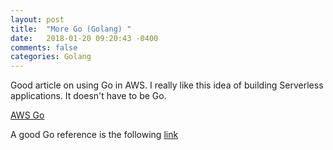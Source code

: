 ```yaml
---
layout: post
title:  "More Go (Golang) "
date:   2018-01-20 09:20:43 -0400 
comments: false
categories: Golang
---
```


Good article on using Go in AWS.  I really like this
idea of building Serverless applications. It doesn't have
to be Go.

[AWS Go](https://aws.amazon.com/blogs/compute/announcing-go-support-for-aws-lambda/)


A good Go reference is the following [link](https://github.com/adonovan/gopl.io)


<div id="fb-root"></div>
<script>(function(d, s, id) {
  var js, fjs = d.getElementsByTagName(s)[0];
  if (d.getElementById(id)) return;
  js = d.createElement(s); js.id = id;
  js.src = "//connect.facebook.net/en_US/sdk.js#xfbml=1&version=v2.8&appId=671657696349259";
  fjs.parentNode.insertBefore(js, fjs);
}(document, 'script', 'facebook-jssdk'));</script>


<!--  Enter text below, if you want -->


<div class="fb-comments"  data-numposts="5"></div>






